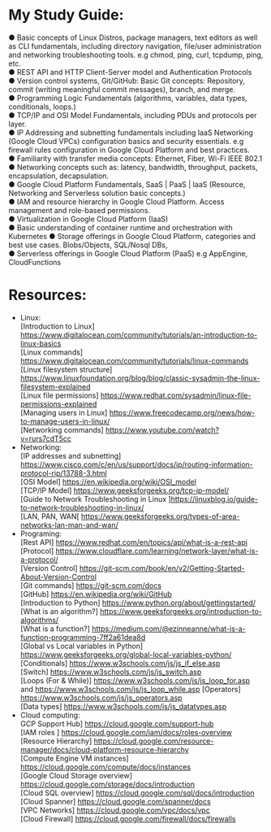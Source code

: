 # My Study Guide:
● Basic concepts of Linux Distros, package managers, text editors as well as CLI fundamentals, including directory navigation, file/user administration and networking troubleshooting tools. e.g chmod, ping, curl, tcpdump, ping, etc.<br>
● REST API and HTTP Client-Server model and Authentication Protocols<br>
● Version control systems, Git/GitHub: Basic Git concepts: Repository, commit (writing meaningful commit messages), branch, and merge.<br>
● Programming Logic Fundamentals (algorithms, variables, data types, conditionals, loops.)<br>
● TCP/IP and OSI Model Fundamentals, including PDUs and protocols per layer.<br>
● IP Addressing and subnetting fundamentals including IaaS Networking (Google Cloud VPCs) configuration basics and security essentials. e.g firewall rules configuration in Google Cloud Platform and best practices.<br>
● Familiarity with transfer media concepts: Ethernet, Fiber, Wi-Fi IEEE 802.1<br>
● Networking concepts such as: latency, bandwidth, throughput, packets, encapsulation, decapsulation.<br>
● Google Cloud Platform Fundamentals, SaaS | PaaS | IaaS (Resource, Networking and Serverless solution basic concepts.)<br>
● IAM and resource hierarchy in Google Cloud Platform. Access management and role-based permissions.<br>
● Virtualization in Google Cloud Platform (IaaS)<br>
● Basic understanding of container runtime and orchestration with Kubernetes
● Storage offerings in Google Cloud Platform, categories and best use cases. Blobs/Objects, SQL/Nosql DBs,<br>
● Serverless offerings in Google Cloud Platform (PaaS) e.g AppEngine, CloudFunctions<br>

# Resources:
- Linux:<br>
[Introduction to Linux] https://www.digitalocean.com/community/tutorials/an-introduction-to-linux-basics<br>
[Linux commands] https://www.digitalocean.com/community/tutorials/linux-commands<br>
[Linux filesystem structure] https://www.linuxfoundation.org/blog/blog/classic-sysadmin-the-linux-filesystem-explained<br>
[Linux file permissions] https://www.redhat.com/sysadmin/linux-file-permissions-explained<br>
[Managing users in Linux] https://www.freecodecamp.org/news/how-to-manage-users-in-linux/<br>
[Networking commands] https://www.youtube.com/watch?v=rurs7cdT5cc<br>
- Networking:<br>
[IP addresses and subnetting]
https://www.cisco.com/c/en/us/support/docs/ip/routing-information-protocol-rip/13788-3.html<br>
[OSI Model] https://en.wikipedia.org/wiki/OSI_model<br>
[TCP/IP Model] https://www.geeksforgeeks.org/tcp-ip-model/<br>
[Guide to Network Troubleshooting in Linux ]https://linuxblog.io/guide-to-network-troubleshooting-in-linux/<br>
[LAN, PAN, WAN[ https://www.geeksforgeeks.org/types-of-area-networks-lan-man-and-wan/<br>
- Programing:<br>
[Rest API] https://www.redhat.com/en/topics/api/what-is-a-rest-api<br>
[Protocol] https://www.cloudflare.com/learning/network-layer/what-is-a-protocol/<br>
[Version Control] https://git-scm.com/book/en/v2/Getting-Started-About-Version-Control<br>
[Git commands] https://git-scm.com/docs<br>
[GitHub] https://en.wikipedia.org/wiki/GitHub<br>
[Introduction to Python] https://www.python.org/about/gettingstarted/<br>
[What is an algorithm?] https://www.geeksforgeeks.org/introduction-to-algorithms/<br>
[What is a function?] https://medium.com/@ezinneanne/what-is-a-function-programming-7ff2a61dea8d<br>
[Global vs Local variables in Python] https://www.geeksforgeeks.org/global-local-variables-python/<br>
[Conditionals] https://www.w3schools.com/js/js_if_else.asp<br>
[Switch] https://www.w3schools.com/js/js_switch.asp<br>
[Loops (For & While)] https://www.w3schools.com/js/js_loop_for.asp and
https://www.w3schools.com/js/js_loop_while.asp
[Operators] https://www.w3schools.com/js/js_operators.asp<br>
[Data types] https://www.w3schools.com/js/js_datatypes.asp<br>
- Cloud computing:<br>
GCP Support Hub] https://cloud.google.com/support-hub<br>
[IAM roles ] https://cloud.google.com/iam/docs/roles-overview<br>
[Resource Hierarchy] https://cloud.google.com/resource-manager/docs/cloud-platform-resource-hierarchy<br>
[Compute Engine VM instances] https://cloud.google.com/compute/docs/instances<br>
[Google Cloud Storage overview] https://cloud.google.com/storage/docs/introduction<br>
[Cloud SQL overview] https://cloud.google.com/sql/docs/introduction<br>
[Cloud Spanner] https://cloud.google.com/spanner/docs<br>
[VPC Networks] https://cloud.google.com/vpc/docs/vpc<br>
[Cloud Firewall] https://cloud.google.com/firewall/docs/firewalls<br>